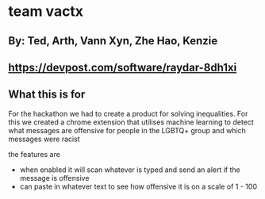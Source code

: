 # team vactx
## By: Ted, Arth, Vann Xyn, Zhe Hao, Kenzie
## https://devpost.com/software/raydar-8dh1xi

## What this is for

For the hackathon we had to create a product for solving inequalities. For this we created a chrome extension that utilises machine learning to detect what messages are offensive for people in the LGBTQ+ group and which messages were racist

the features are 

- when enabled it will scan whatever is typed and send an alert if the message is offensive
- can paste in whatever text to see how offensive it is on a scale of 1 - 100 
